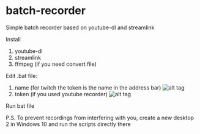 # batch-recorder
Simple batch recorder based on youtube-dl and streamlink

Install
1. youtube-dl
2. streamlink
3. ffmpeg (if you need convert file)

Edit .bat file: 
1. name  (for twitch the token is the name in the address bar)
![alt tag](https://i.ibb.co/wWpTjHx/token.jpg "token")​
2. token (if you used youtube recorder)
![alt tag](https://i.ibb.co/wzFMkKn/token-2.jpg "token")​

Run bat file

P.S. To prevent recordings from interfering with you, create a new desktop 2 in Windows 10 and run the scripts directly there
